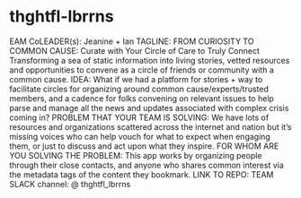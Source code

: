 # thghtfl-lbrrns
EAM CoLEADER(s):  Jeanine + Ian
TAGLINE:  FROM CURIOSITY TO COMMON CAUSE: Curate with Your Circle of Care to Truly Connect
Transforming a sea of static information into living stories, vetted resources and opportunities to convene as a circle of friends or community with a common cause.
IDEA:
What if we had a platform for stories + way to facilitate circles for organizing around common cause/experts/trusted members, and a cadence for folks convening on relevant issues to help parse and manage all the news and updates associated with complex crisis coming in?
PROBLEM THAT YOUR TEAM IS SOLVING: We have lots of resources and organizations scattered across the internet and nation but it’s missing voices who can help vouch for what to expect when engaging them, or just to discuss and act upon what they inspire.
FOR WHOM ARE YOU SOLVING THE PROBLEM: This app works by organizing people through their close contacts, and anyone who shares common interest via the metadata tags of the content they bookmark.
LINK TO REPO:
TEAM SLACK channel: @ thghtfl_lbrrns
